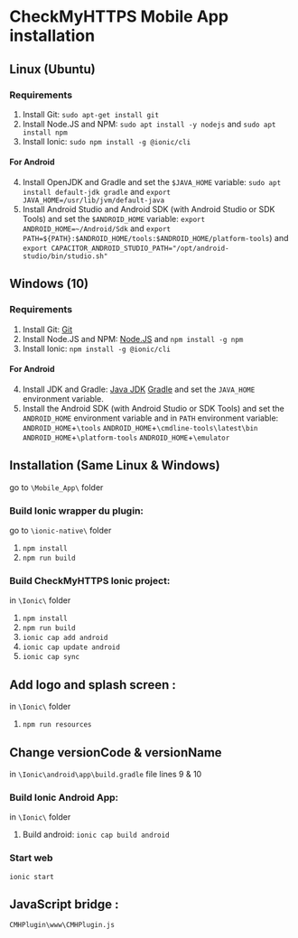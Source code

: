 # CheckMyHTTPS Mobile App installation

## Linux (Ubuntu)

### Requirements
1. Install Git: `sudo apt-get install git`
2. Install Node.JS and NPM: `sudo apt install -y nodejs` and `sudo apt install npm`
3. Install Ionic: `sudo npm install -g @ionic/cli`

#### For Android
4. Install OpenJDK and Gradle and set the `$JAVA_HOME` variable: `sudo apt install default-jdk gradle` and `export JAVA_HOME=/usr/lib/jvm/default-java`
5. Install Android Studio and Android SDK (with Android Studio or SDK Tools) and set the `$ANDROID_HOME` variable: `export ANDROID_HOME=~/Android/Sdk` and `export PATH=${PATH}:$ANDROID_HOME/tools:$ANDROID_HOME/platform-tools`) and `export CAPACITOR_ANDROID_STUDIO_PATH="/opt/android-studio/bin/studio.sh"`


## Windows (10)

### Requirements
1. Install Git: [Git](https://git-scm.com/download/win)
2. Install Node.JS and NPM: [Node.JS](https://nodejs.org/en/download/) and `npm install -g npm`
3. Install Ionic: `npm install -g @ionic/cli`

#### For Android
4. Install JDK and Gradle: [Java JDK](https://www.oracle.com/java/technologies/downloads/#jdk17-windows) [Gradle](https://gradle.org/releases/) and set the `JAVA_HOME` environment variable.
5. Install the Android SDK (with Android Studio or SDK Tools) and set the `ANDROID_HOME` environment variable and in `PATH` environment variable: `ANDROID_HOME`+`\tools` `ANDROID_HOME`+`\cmdline-tools\latest\bin` `ANDROID_HOME`+`\platform-tools` `ANDROID_HOME`+`\emulator`


## Installation (Same Linux & Windows)
go to `\Mobile_App\` folder

### Build Ionic wrapper du plugin:
go to `\ionic-native\` folder
1. `npm install`
2. `npm run build`

### Build CheckMyHTTPS Ionic project:
in `\Ionic\` folder
1. `npm install`
3. `npm run build`
2. `ionic cap add android`
4. `ionic cap update android`
5. `ionic cap sync`

## Add logo and splash screen :
in `\Ionic\` folder
1. `npm run resources`

## Change versionCode & versionName 
in `\Ionic\android\app\build.gradle` file
lines 9 & 10

### Build Ionic Android App:
in `\Ionic\` folder
1. Build android: `ionic cap build android`

### Start web
`ionic start`

## JavaScript bridge :
`CMHPlugin\www\CMHPlugin.js`